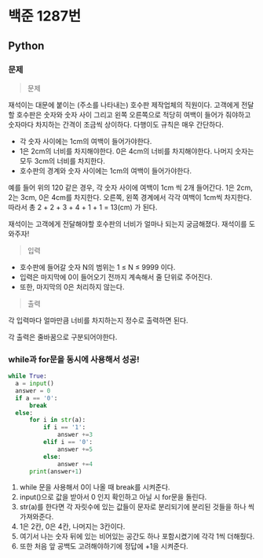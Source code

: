 # 백준 1287번
## Python
### 문제

>문제

재석이는 대문에 붙이는 (주소를 나타내는) 호수판 제작업체의 직원이다. 고객에게 전달할 호수판은 숫자와 숫자 사이 그리고 왼쪽 오른쪽으로 적당히 여백이 들어가 줘야하고 숫자마다 차지하는 간격이 조금씩 상이하다. 다행이도 규칙은 매우 간단하다. 

- 각 숫자 사이에는 1cm의 여백이 들어가야한다.
- 1은 2cm의 너비를 차지해야한다. 0은 4cm의 너비를 차지해야한다. 나머지 숫자는 모두 3cm의 너비를 차지한다.
- 호수판의 경계와 숫자 사이에는 1cm의 여백이 들어가야한다.

예를 들어 위의 120 같은 경우,  각 숫자 사이에 여백이 1cm 씩 2개 들어간다. 1은 2cm, 2는 3cm, 0은 4cm를 차지한다. 오른쪽, 왼쪽 경계에서 각각 여백이 1cm씩 차지한다. 따라서 총 2 + 2 + 3 + 4 + 1 + 1 = 13(cm) 가 된다.

재석이는 고객에게 전달해야할 호수판의 너비가 얼마나 되는지 궁금해졌다. 재석이를 도와주자!

>입력

- 호수판에 들어갈 숫자 N의 범위는 1 ≤ N ≤ 9999 이다.
- 입력은 마지막에 0이 들어오기 전까지 계속해서 줄 단위로 주어진다.
- 또한, 마지막의 0은 처리하지 않는다.

> 출력 

각 입력마다 얼마만큼 너비를 차지하는지 정수로 출력하면 된다.

각 출력은 줄바꿈으로 구분되어야한다.

### while과 for문을 동시에 사용해서 성공!
```python
while True:
  a = input()
  answer = 0
  if a == '0':
      break
  else:
      for i in str(a):
          if i == '1':
              answer +=3
          elif i == '0':
              answer +=5
          else:
              answer +=4
      print(answer+1)
```
1. while 문을 사용해서 0이 나올 때 break를 시켜준다.
2. input()으로 값을 받아서 0 인지 확인하고 아닐 시 for문을 돌린다.
3. str(a)를 한다면 각 자릿수에 있는 값들이 문자로 분리되기에 분리된 것들을 하나 씩 가져와준다.
4. 1은 2칸, 0은 4칸, 나머지는 3칸이다.
5. 여기서 나는 숫자 뒤에 있는 비어있는 공간도 하나 포함시켰기에 각각 1씩 더해줬다.
6. 또한 처음 앞 공백도 고려해야하기에 정답에 +1을 시켜준다.
